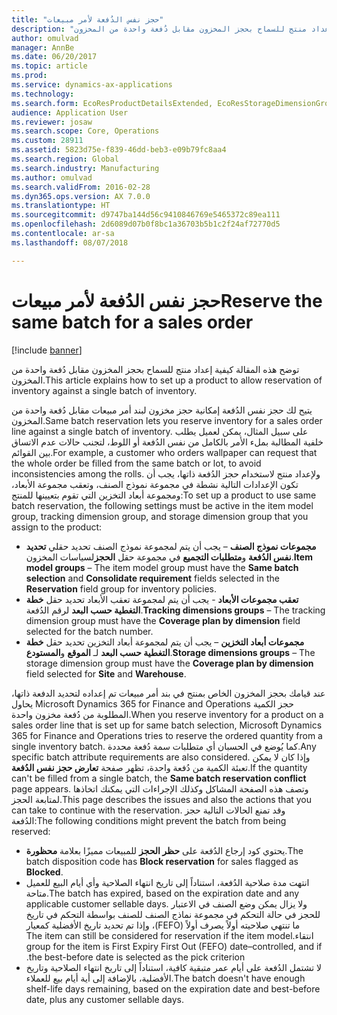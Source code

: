 ```yaml
---
title: "حجز نفس الدُفعة لأمر مبيعات"
description: "توضح هذه المقالة كيفية إعداد منتج للسماح بحجز المخزون مقابل دُفعة واحدة من المخزون."
author: omulvad
manager: AnnBe
ms.date: 06/20/2017
ms.topic: article
ms.prod: 
ms.service: dynamics-ax-applications
ms.technology: 
ms.search.form: EcoResProductDetailsExtended, EcoResStorageDimensionGroup, EcoResTrackingDimensionGroup, InventBatch, InventModelGroup, PdsAskSameLotForm, PdsCustSellableDays
audience: Application User
ms.reviewer: josaw
ms.search.scope: Core, Operations
ms.custom: 28911
ms.assetid: 5823d75e-f839-46dd-beb3-e09b79fc8aa4
ms.search.region: Global
ms.search.industry: Manufacturing
ms.author: omulvad
ms.search.validFrom: 2016-02-28
ms.dyn365.ops.version: AX 7.0.0
ms.translationtype: HT
ms.sourcegitcommit: d9747ba144d56c9410846769e5465372c89ea111
ms.openlocfilehash: 2d6089d07b0f8bc1a36703b5b1c2f24af72770d5
ms.contentlocale: ar-sa
ms.lasthandoff: 08/07/2018

---
```


# <a name="reserve-the-same-batch-for-a-sales-order"></a><span data-ttu-id="88858-103">حجز نفس الدُفعة لأمر مبيعات</span><span class="sxs-lookup"><span data-stu-id="88858-103">Reserve the same batch for a sales order</span></span>

[!include [banner](../includes/banner.md)]

<span data-ttu-id="88858-104">توضح هذه المقالة كيفية إعداد منتج للسماح بحجز المخزون مقابل دُفعة واحدة من المخزون.</span><span class="sxs-lookup"><span data-stu-id="88858-104">This article explains how to set up a product to allow reservation of inventory against a single batch of inventory.</span></span>

<span data-ttu-id="88858-105">يتيح لك حجز نفس الدُفعة إمكانية حجز مخزون لبند أمر مبيعات مقابل دُفعة واحدة من المخزون.</span><span class="sxs-lookup"><span data-stu-id="88858-105">Same batch reservation lets you reserve inventory for a sales order line against a single batch of inventory.</span></span> <span data-ttu-id="88858-106">على سبيل المثال، يمكن لعميل يطلب خلفية المطالبة بملء الأمر بالكامل من نفس الدُفعة أو اللوط، لتجنب حالات عدم الاتساق بين القوائم.</span><span class="sxs-lookup"><span data-stu-id="88858-106">For example, a customer who orders wallpaper can request that the whole order be filled from the same batch or lot, to avoid inconsistencies among the rolls.</span></span> <span data-ttu-id="88858-107">ولإعداد منتج لاستخدام حجز الدُفعة ذاتها، يجب أن تكون الإعدادات التالية نشطة في مجموعة نموذج الصنف، وتعقب مجموعة الأبعاد، ومجموعة أبعاد التخزين التي تقوم بتعيينها للمنتج:</span><span class="sxs-lookup"><span data-stu-id="88858-107">To set up a product to use same batch reservation, the following settings must be active in the item model group, tracking dimension group, and storage dimension group that you assign to the product:</span></span>

-   <span data-ttu-id="88858-108">**مجموعات نموذج الصنف** – يجب أن يتم لمجموعة نموذج الصنف تحديد حقلي **تحديد نفس الدُفعة** و**متطلبات التجميع** في مجموعة حقل **الحجز**لسياسات المخزون.</span><span class="sxs-lookup"><span data-stu-id="88858-108">**Item model groups** – The item model group must have the **Same batch selection** and **Consolidate requirement** fields selected in the **Reservation** field group for inventory policies.</span></span>
-   <span data-ttu-id="88858-109">**تعقب مجموعات الأبعاد** - يجب أن يتم لمجموعة تعقب الأبعاد تحديد حقل **خطة التغطية حسب البعد** لرقم الدُفعة.</span><span class="sxs-lookup"><span data-stu-id="88858-109">**Tracking dimensions groups** – The tracking dimension group must have the **Coverage plan by dimension** field selected for the batch number.</span></span>
-   <span data-ttu-id="88858-110">**مجموعات أبعاد التخزين** – يجب أن يتم لمجموعة أبعاد التخزين تحديد حقل **خطة التغطية حسب البعد** لـ **الموقع** و**المستودع**.</span><span class="sxs-lookup"><span data-stu-id="88858-110">**Storage dimensions groups** – The storage dimension group must have the **Coverage plan by dimension** field selected for **Site** and **Warehouse**.</span></span>

<span data-ttu-id="88858-111">عند قيامك بحجز المخزون الخاص بمنتج في بند أمر مبيعات تم إعداده لتحديد الدفعة ذاتها، يحاول Microsoft Dynamics 365 for Finance and Operations حجز الكمية المطلوبة من دُفعة مخزون واحدة.</span><span class="sxs-lookup"><span data-stu-id="88858-111">When you reserve inventory for a product on a sales order line that is set up for same batch selection, Microsoft Dynamics 365 for Finance and Operations tries to reserve the ordered quantity from a single inventory batch.</span></span> <span data-ttu-id="88858-112">كما يُوضع في الحسبان أي متطلبات سمة دُفعة محددة.</span><span class="sxs-lookup"><span data-stu-id="88858-112">Any specific batch attribute requirements are also considered.</span></span> <span data-ttu-id="88858-113">وإذا كان لا يمكن تعبئة الكمية من دُفعة واحدة، تظهر صفحة **تعارض حجز نفس الدُفعة**.</span><span class="sxs-lookup"><span data-stu-id="88858-113">If the quantity can't be filled from a single batch, the **Same batch reservation conflict** page appears.</span></span> <span data-ttu-id="88858-114">وتصف هذه الصفحة المشاكل وكذلك الإجراءات التي يمكنك اتخاذها لمتابعة الحجز.</span><span class="sxs-lookup"><span data-stu-id="88858-114">This page describes the issues and also the actions that you can take to continue with the reservation.</span></span> <span data-ttu-id="88858-115">وقد تمنع الحالات التالية حجز الدُفعة:</span><span class="sxs-lookup"><span data-stu-id="88858-115">The following conditions might prevent the batch from being reserved:</span></span>

-   <span data-ttu-id="88858-116">يحتوي كود إرجاع الدُفعة على **حظر الحجز** للمبيعات مميزًا بعلامة **محظورة**.</span><span class="sxs-lookup"><span data-stu-id="88858-116">The batch disposition code has **Block reservation** for sales flagged as **Blocked**.</span></span>
-   <span data-ttu-id="88858-117">انتهت مدة صلاحية الدُفعة، استناداً إلى تاريخ انتهاء الصلاحية وأي أيام البيع للعميل متاحة.</span><span class="sxs-lookup"><span data-stu-id="88858-117">The batch has expired, based on the expiration date and any applicable customer sellable days.</span></span> <span data-ttu-id="88858-118">ولا يزال يمكن وضع الصنف في الاعتبار للحجز في حالة التحكم في مجموعة نماذج الصنف للصنف بواسطة التحكم في تاريخ ‏‫‏‫ما تنتهي صلاحيته أولاً يصرف أولاً (FEFO)، وإذا تم تحديد تاريخ الأفضلية كمعيار انتقاء.</span><span class="sxs-lookup"><span data-stu-id="88858-118">The item can still be considered for reservation if the item model group for the item is First Expiry First Out (FEFO) date–controlled, and if the best-before date is selected as the pick criterion.</span></span>
-   <span data-ttu-id="88858-119">لا تشتمل الدُفعة على أيام عمر متبقية كافية، استناداً إلى تاريخ انتهاء الصلاحية وتاريخ الأفضلية، بالإضافة إلى أية أيام بيع للعملاء.</span><span class="sxs-lookup"><span data-stu-id="88858-119">The batch doesn't have enough shelf-life days remaining, based on the expiration date and best-before date, plus any customer sellable days.</span></span>






